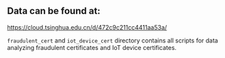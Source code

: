 ## Data can be found at:
https://cloud.tsinghua.edu.cn/d/472c9c211cc4411aa53a/

```fraudulent_cert``` and ```iot_device_cert``` directory contains all scripts for data analyzing fraudulent certificates and IoT device certificates.
